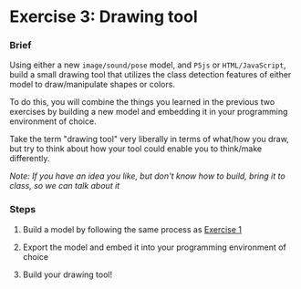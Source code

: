 # Exercise 3: Drawing tool

### Brief

Using either a new `image/sound/pose` model, and `P5js` or `HTML/JavaScript`, build a small drawing tool that utilizes the class detection features of either model to draw/manipulate shapes or colors.

To do this, you will combine the things you learned in the previous two exercises by building a new model and embedding it in your programming environment of choice.

Take the term "drawing tool" very liberally in terms of what/how you draw, but try to think about how your tool could enable you to think/make differently.

_Note: If you have an idea you like, but don't know how to build, bring it to class, so we can talk about it_

### Steps

1. Build a model by following the same process as [Exercise 1](#ex1-simple-image-model-with-teachable-machine)

2. Export the model and embed it into your programming environment of choice

3. Build your drawing tool!

